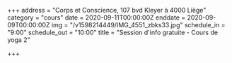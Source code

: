 +++
address = "Corps et Conscience, 107 bvd Kleyer à 4000 Liège"
category = "cours"
date = 2020-09-11T00:00:00Z
enddate = 2020-09-09T00:00:00Z
img = "/v1598214449/IMG_4551_zbks33.jpg"
schedule_in = "9:00"
schedule_out = "10:00"
title = "Session d'info gratuite - Cours de yoga 2"

+++
